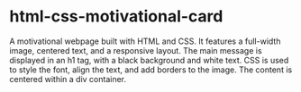 # html-css-motivational-card
A motivational webpage built with HTML and CSS. It features a full-width image, centered text, and a responsive layout. The main message is displayed in an h1 tag, with a black background and white text. CSS is used to style the font, align the text, and add borders to the image. The content is centered within a div container.
